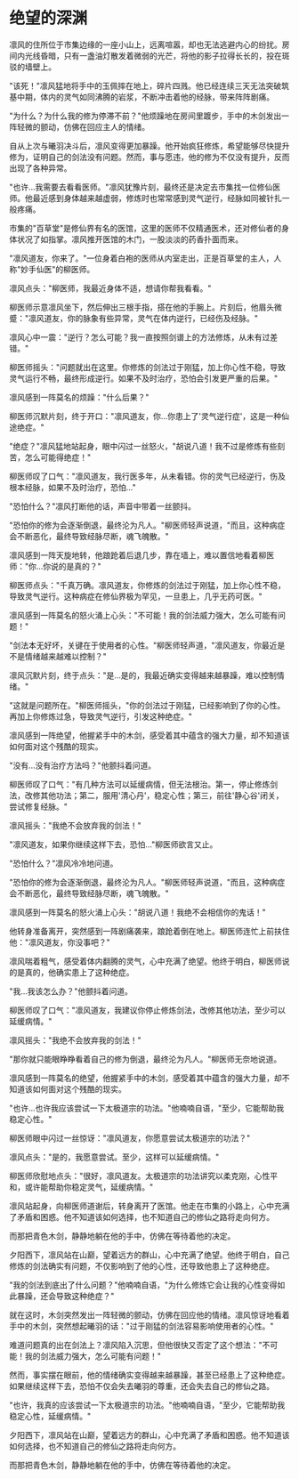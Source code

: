 # 绝望的深渊

凛风的住所位于市集边缘的一座小山上，远离喧嚣，却也无法逃避内心的纷扰。房间内光线昏暗，只有一盏油灯散发着微弱的光芒，将他的影子拉得长长的，投在斑驳的墙壁上。

"该死！"凛风猛地将手中的玉佩摔在地上，碎片四溅。他已经连续三天无法突破筑基中期，体内的灵气如同沸腾的岩浆，不断冲击着他的经脉，带来阵阵剧痛。

"为什么？为什么我的修为停滞不前？"他烦躁地在房间里踱步，手中的木剑发出一阵轻微的颤动，仿佛在回应主人的情绪。

自从上次与曦羽决斗后，凛风变得更加暴躁。他开始疯狂修炼，希望能够尽快提升修为，证明自己的剑法没有问题。然而，事与愿违，他的修为不仅没有提升，反而出现了各种异常。

"也许...我需要去看看医师。"凛风犹豫片刻，最终还是决定去市集找一位修仙医师。他最近感到身体越来越虚弱，修炼时也常常感到灵气逆行，经脉如同被针扎一般疼痛。

市集的"百草堂"是修仙界有名的医馆，这里的医师不仅精通医术，还对修仙者的身体状况了如指掌。凛风推开医馆的木门，一股淡淡的药香扑面而来。

"凛风道友，你来了。"一位身着白袍的医师从内室走出，正是百草堂的主人，人称"妙手仙医"的柳医师。

凛风点头："柳医师，我最近身体不适，想请你帮我看看。"

柳医师示意凛风坐下，然后伸出三根手指，搭在他的手腕上。片刻后，他眉头微蹙："凛风道友，你的脉象有些异常，灵气在体内逆行，已经伤及经脉。"

凛风心中一震："逆行？怎么可能？我一直按照剑谱上的方法修炼，从未有过差错。"

柳医师摇头："问题就出在这里。你修炼的剑法过于刚猛，加上你心性不稳，导致灵气运行不畅，最终形成逆行。如果不及时治疗，恐怕会引发更严重的后果。"

凛风感到一阵莫名的烦躁："什么后果？"

柳医师沉默片刻，终于开口："凛风道友，你...你患上了'灵气逆行症'，这是一种仙途绝症。"

"绝症？"凛风猛地站起身，眼中闪过一丝怒火，"胡说八道！我不过是修炼有些刻苦，怎么可能得绝症！"

柳医师叹了口气："凛风道友，我行医多年，从未看错。你的灵气已经逆行，伤及根本经脉，如果不及时治疗，恐怕..."

"恐怕什么？"凛风打断他的话，声音中带着一丝颤抖。

"恐怕你的修为会逐渐倒退，最终沦为凡人。"柳医师轻声说道，"而且，这种病症会不断恶化，最终导致经脉尽断，魂飞魄散。"

凛风感到一阵天旋地转，他踉跄着后退几步，靠在墙上，难以置信地看着柳医师："你...你说的是真的？"

柳医师点头："千真万确。凛风道友，你修炼的剑法过于刚猛，加上你心性不稳，导致灵气逆行。这种病症在修仙界极为罕见，一旦患上，几乎无药可医。"

凛风感到一阵莫名的怒火涌上心头："不可能！我的剑法威力强大，怎么可能有问题！"

"剑法本无好坏，关键在于使用者的心性。"柳医师轻声道，"凛风道友，你最近是不是情绪越来越难以控制？"

凛风沉默片刻，终于点头："是...是的，我最近确实变得越来越暴躁，难以控制情绪。"

"这就是问题所在。"柳医师摇头，"你的剑法过于刚猛，已经影响到了你的心性。再加上你修炼过急，导致灵气逆行，引发这种绝症。"

凛风感到一阵绝望，他握紧手中的木剑，感受着其中蕴含的强大力量，却不知道该如何面对这个残酷的现实。

"没有...没有治疗方法吗？"他颤抖着问道。

柳医师叹了口气："有几种方法可以延缓病情，但无法根治。第一，停止修炼剑法，改修其他功法；第二，服用'清心丹'，稳定心性；第三，前往'静心谷'闭关，尝试修复经脉。"

凛风摇头："我绝不会放弃我的剑法！"

"凛风道友，如果你继续这样下去，恐怕..."柳医师欲言又止。

"恐怕什么？"凛风冷冷地问道。

"恐怕你的修为会逐渐倒退，最终沦为凡人。"柳医师轻声说道，"而且，这种病症会不断恶化，最终导致经脉尽断，魂飞魄散。"

凛风感到一阵莫名的怒火涌上心头："胡说八道！我绝不会相信你的鬼话！"

他转身准备离开，突然感到一阵剧痛袭来，踉跄着倒在地上。柳医师连忙上前扶住他："凛风道友，你没事吧？"

凛风喘着粗气，感受着体内翻腾的灵气，心中充满了绝望。他终于明白，柳医师说的是真的，他确实患上了这种绝症。

"我...我该怎么办？"他颤抖着问道。

柳医师叹了口气："凛风道友，我建议你停止修炼剑法，改修其他功法，至少可以延缓病情。"

凛风摇头："我绝不会放弃我的剑法！"

"那你就只能眼睁睁看着自己的修为倒退，最终沦为凡人。"柳医师无奈地说道。

凛风感到一阵莫名的绝望，他握紧手中的木剑，感受着其中蕴含的强大力量，却不知道该如何面对这个残酷的现实。

"也许...也许我应该尝试一下太极道宗的功法。"他喃喃自语，"至少，它能帮助我稳定心性。"

柳医师眼中闪过一丝惊讶："凛风道友，你愿意尝试太极道宗的功法？"

凛风点头："是的，我愿意尝试。至少，这样可以延缓病情。"

柳医师欣慰地点头："很好，凛风道友。太极道宗的功法讲究以柔克刚，心性平和，或许能帮助你稳定灵气，延缓病情。"

凛风站起身，向柳医师道谢后，转身离开了医馆。他走在市集的小路上，心中充满了矛盾和困惑。他不知道该如何选择，也不知道自己的修仙之路将走向何方。

而那把青色木剑，静静地躺在他的手中，仿佛在等待着他的决定。

夕阳西下，凛风站在山巅，望着远方的群山，心中充满了绝望。他终于明白，自己修炼的剑法确实有问题，不仅影响到了他的心性，还导致他患上了这种绝症。

"我的剑法到底出了什么问题？"他喃喃自语，"为什么修炼它会让我的心性变得如此暴躁，还会导致这种绝症？"

就在这时，木剑突然发出一阵轻微的颤动，仿佛在回应他的情绪。凛风惊讶地看着手中的木剑，突然想起曦羽的话："过于刚猛的剑法容易影响使用者的心性。"

难道问题真的出在剑法上？凛风陷入沉思，但他很快又否定了这个想法："不可能！我的剑法威力强大，怎么可能有问题！"

然而，事实摆在眼前，他的情绪确实变得越来越暴躁，甚至已经患上了这种绝症。如果继续这样下去，恐怕不仅会失去曦羽的尊重，还会失去自己的修仙之路。

"也许，我真的应该尝试一下太极道宗的功法。"他喃喃自语，"至少，它能帮助我稳定心性，延缓病情。"

夕阳西下，凛风站在山巅，望着远方的群山，心中充满了矛盾和困惑。他不知道该如何选择，也不知道自己的修仙之路将走向何方。

而那把青色木剑，静静地躺在他的手中，仿佛在等待着他的决定。